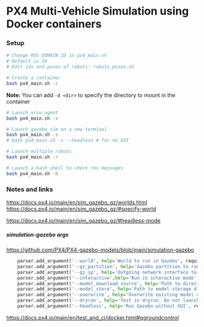 # PX4 Multi-Vehicle Simulation using Docker containers

### Setup

```bash
# Change ROS_DOMAIN_ID in px4_main.sh
# Default is 10
# Edit ids and poses of robots: robots_poses.sh
```

```bash
# Create a container
bash px4_main.sh -c
```
**Note:** You can add `-d <dir>` to specify the directory to mount in the container

```bash
# Launch xrce_agent
bash px4_main.sh -x
```

```bash
# Launch gazebo_sim on a new terminal
bash px4_main.sh -s
# bash px4_main.sh -s --headless # for no GUI
```

```bash
# Launch multiple robots
bash px4_main.sh -r
```

```bash
# Launch a bash shell to check ros messages
bash px4_main.sh -b
```

### Notes and links

https://docs.px4.io/main/en/sim_gazebo_gz/worlds.html
https://docs.px4.io/main/en/sim_gazebo_gz/#specify-world


https://docs.px4.io/main/en/sim_gazebo_gz/#headless-mode

##### simulation-gazebo args
https://github.com/PX4/PX4-gazebo-models/blob/main/simulation-gazebo
```python
    parser.add_argument('--world', help='World to run in Gazebo', required=False, default="default")
    parser.add_argument('--gz_partition', help='Gazebo partition to run in', required=False)
    parser.add_argument('--gz_ip', help='Outgoing network interface to use for traffic',required=False)
    parser.add_argument('--interactive',help='Run in interactive mode', required=False, default=False, action='store_true')
    parser.add_argument('--model_download_source', help='Path to directory containing model files', required=False, default=DEFAULT_DOWNLOAD_DIR)
    parser.add_argument('--model_store', help='Path to model storage directory', required=False, default="~/.simulation-gazebo")
    parser.add_argument('--overwrite', help='Overwrite existing model directories', required=False, default=False, action='store_true')
    parser.add_argument('--dryrun', help='Test in dryrun. Do not launch gazebo', required=False, default=False, action='store_true')
    parser.add_argument('--headless', help='Run Gazebo without GUI', required=False, default=False, action='store_true')
```

https://docs.px4.io/main/en/test_and_ci/docker.html#qgroundcontrol
